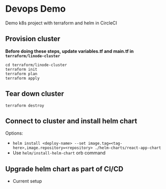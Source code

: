 # Devops Demo
Demo k8s project with terraform and helm in CircleCI

## Provision cluster

**Before doing these steps, update variables.tf and main.tf in `terraform/linode-cluster`**
```
cd terraform/linode-cluster
terraform init
terraform plan
terraform apply
```

## Tear down cluster

```
terraform destroy
```

## Connect to cluster and install helm chart
Options:
* `helm install <deploy-name> --set image.tag=<tag-here>,image.repository=<repository> ./helm-charts/react-app-chart`
* Use `helm/install-helm-chart` orb command

## Upgrade helm chart as part of CI/CD
* Current setup